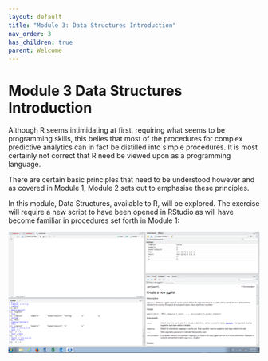 ```yaml
---
layout: default
title: "Module 3: Data Structures Introduction"
nav_order: 3
has_children: true
parent: Welcome
---
```


# Module 3 Data Structures Introduction

Although R seems intimidating at first, requiring what seems to be programming skills, this belies that most of the procedures for complex predictive analytics can in fact be distilled into simple procedures.  It is most certainly not correct that R need be viewed upon as a programming language.

There are certain basic principles that need to be understood however and as covered in Module 1, Module 2 sets out to emphasise these principles.

In this module, Data Structures, available to R, will be explored.   The exercise will require a new script to have been opened in RStudio as will have become familiar in procedures set forth in Module 1:

![img.png](img.png)